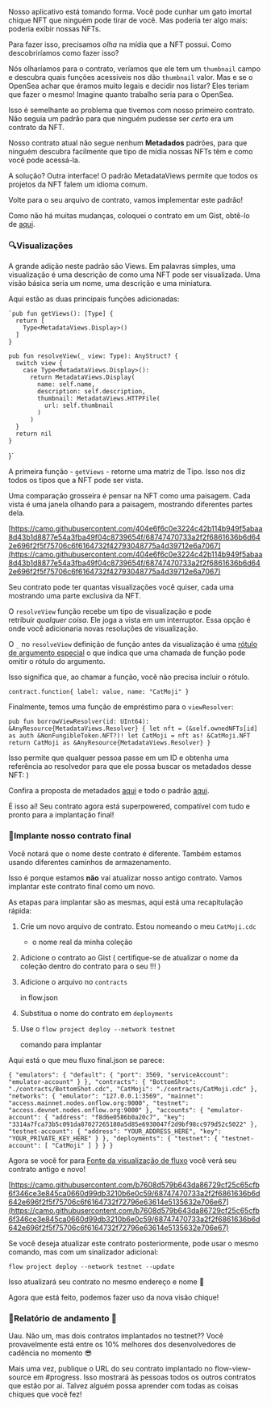 Nosso aplicativo está tomando forma. Você pode cunhar um gato imortal chique NFT que ninguém pode tirar de você. Mas poderia ter algo mais: poderia exibir nossas NFTs.

Para fazer isso, precisamos *olha* na mídia que a NFT possui. Como descobriríamos como fazer isso?

Nós olharíamos para o contrato, veríamos que ele tem um `thumbnail` campo e descubra quais funções acessíveis nos dão `thumbnail` valor. Mas e se o OpenSea achar que éramos muito legais e decidir nos listar? Eles teriam que fazer o mesmo! Imagine quanto trabalho seria para o OpenSea.

Isso é semelhante ao problema que tivemos com nosso primeiro contrato. Não seguia um padrão para que ninguém pudesse ser *certo* era um contrato da NFT.

Nosso contrato atual não segue nenhum **Metadados** padrões, para que ninguém descubra facilmente que tipo de mídia nossas NFTs têm e como você pode acessá-la.

A solução? Outra interface! O padrão MetadataViews permite que todos os projetos da NFT falem um idioma comum.

Volte para o seu arquivo de contrato, vamos implementar este padrão!

Como não há muitas mudanças, coloquei o contrato em um Gist, obtê-lo de [aqui](https://gist.github.com/AlmostEfficient/28d2fa6bdf8c920cbbc03f1b9f770b5f).

### 🔍Visualizações

A grande adição neste padrão são Views. Em palavras simples, uma visualização é uma descrição de como uma NFT pode ser visualizada. Uma visão básica seria um nome, uma descrição e uma miniatura.

Aqui estão as duas principais funções adicionadas:

    `pub fun getViews(): [Type] {
      return [
        Type<MetadataViews.Display>()
      ]
    }

    pub fun resolveView(_ view: Type): AnyStruct? {
      switch view {
        case Type<MetadataViews.Display>():
          return MetadataViews.Display(
            name: self.name,
            description: self.description,
            thumbnail: MetadataViews.HTTPFile(
              url: self.thumbnail
            )
          )
      }
      return nil
    }
  }`

A primeira função - `getViews` - retorne uma matriz de Tipo. Isso nos diz todos os tipos que a NFT pode ser vista.

Uma comparação grosseira é pensar na NFT como uma paisagem. Cada vista é uma janela olhando para a paisagem, mostrando diferentes partes dela.

[https://camo.githubusercontent.com/404e6f6c0e3224c42b114b949f5abaa8d43b1d8877e54a3fba49f04c8739654f/68747470733a2f2f6861636b6d642e696f2f5f75706c6f6164732f42793048775a4d39712e6a7067](https://camo.githubusercontent.com/404e6f6c0e3224c42b114b949f5abaa8d43b1d8877e54a3fba49f04c8739654f/68747470733a2f2f6861636b6d642e696f2f5f75706c6f6164732f42793048775a4d39712e6a7067)

Seu contrato pode ter quantas visualizações você quiser, cada uma mostrando uma parte exclusiva da NFT.

O `resolveView` função recebe um tipo de visualização e pode retribuir *qualquer coisa*. Ele joga a vista em um interruptor. Essa opção é onde você adicionaria novas resoluções de visualização.

O `_` no `resolveView` definição de função antes da visualização é uma [rótulo de argumento especial](https://docs.onflow.org/cadence/language/functions/#:~:text=parameter%20name.%20The-,special%20argument%20label,-_%20indicates%20that) o que indica que uma chamada de função pode omitir o rótulo do argumento.

Isso significa que, ao chamar a função, você não precisa incluir o rótulo.

`contract.function{
  label: value,
  name: "CatMoji"
}`

Finalmente, temos uma função de empréstimo para o `viewResolver`:

`pub fun borrowViewResolver(id: UInt64): &AnyResource{MetadataViews.Resolver} {
  let nft = (&self.ownedNFTs[id] as auth &NonFungibleToken.NFT?)!
  let CatMoji = nft as! &CatMoji.NFT
  return CatMoji as &AnyResource{MetadataViews.Resolver}
}`

Isso permite que qualquer pessoa passe em um ID e obtenha uma referência ao resolvedor para que ele possa buscar os metadados desse NFT: )

Confira a proposta de metadados [aqui](https://forum.onflow.org/t/introducing-nft-metadata-on-flow/2798) e todo o padrão [aqui](https://github.com/onflow/flow/blob/master/flips/20210916-nft-metadata.md).

É isso aí! Seu contrato agora está superpowered, compatível com tudo e pronto para a implantação final!

### 🚀Implante nosso contrato final

Você notará que o nome deste contrato é diferente. Também estamos usando diferentes caminhos de armazenamento.

Isso é porque estamos **não** vai atualizar nosso antigo contrato. Vamos implantar este contrato final como um novo.

As etapas para implantar são as mesmas, aqui está uma recapitulação rápida:

1. Crie um novo arquivo de contrato. Estou nomeando o meu `CatMoji.cdc`
    
    - o nome real da minha coleção
    
2. Adicione o contrato ao Gist ( certifique-se de atualizar o nome da coleção dentro do contrato para o seu !!! )
3. Adicione o arquivo no `contracts`
    
    in flow.json
    
4. Substitua o nome do contrato em `deployments`
5. Use o `flow project deploy --network testnet`
    
    comando para implantar
    

Aqui está o que meu fluxo final.json se parece:

`{
  "emulators": {
    "default": {
      "port": 3569,
      "serviceAccount": "emulator-account"
    }
  },
  "contracts": {
		"BottomShot": "./contracts/BottomShot.cdc",
        "CatMoji": "./contracts/CatMoji.cdc"
	},
    "networks": {
    "emulator": "127.0.0.1:3569",
    "mainnet": "access.mainnet.nodes.onflow.org:9000",
    "testnet": "access.devnet.nodes.onflow.org:9000"
  },
  "accounts": {
    "emulator-account": {
      "address": "f8d6e0586b0a20c7",
      "key": "3314a7fca73b5c091da87027265180a5d85e6930047f2d9bf98cc979d52c5022"
    },
    "testnet-account": {
      "address": "YOUR_ADDRESS_HERE",
      "key": "YOUR_PRIVATE_KEY_HERE"
    }
  },
	"deployments": {
    "testnet": {
      "testnet-account": [
        "CatMoji"
      ]
    }
  }
}`

Agora se você for para [Fonte da visualização de fluxo](https://flow-view-source.com/testnet/) você verá seu contrato antigo e novo!

[https://camo.githubusercontent.com/b7608d579b643da86729cf25c65cfb6f346ce3e845ca0660d99db3210b6e0c59/68747470733a2f2f6861636b6d642e696f2f5f75706c6f6164732f72796e63614e5135632e706e67](https://camo.githubusercontent.com/b7608d579b643da86729cf25c65cfb6f346ce3e845ca0660d99db3210b6e0c59/68747470733a2f2f6861636b6d642e696f2f5f75706c6f6164732f72796e63614e5135632e706e67)

Se você deseja atualizar este contrato posteriormente, pode usar o mesmo comando, mas com um sinalizador adicional:

`flow project deploy --network testnet --update`

Isso atualizará seu contrato no mesmo endereço e nome 🤠

Agora que está feito, podemos fazer uso da nova visão chique!

### 🚨Relatório de andamento 🚨

Uau. Não um, mas dois contratos implantados no testnet?? Você provavelmente está entre os 10% melhores dos desenvolvedores de cadência no momento 😎

Mais uma vez, publique o URL do seu contrato implantado no flow-view-source em #progress. Isso mostrará às pessoas todos os outros contratos que estão por aí. Talvez alguém possa aprender com todas as coisas chiques que você fez!